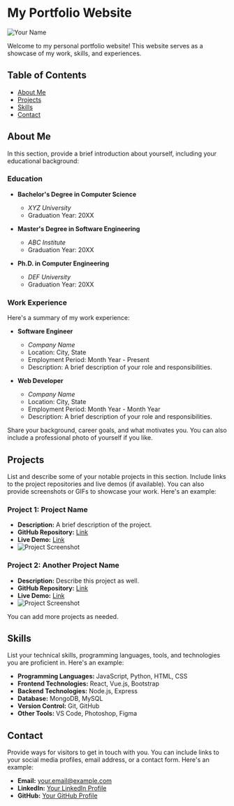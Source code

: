 # My Portfolio Website

![Your Name](./images/headshot.jpg)

Welcome to my personal portfolio website! This website serves as a showcase of my work, skills, and experiences. 

## Table of Contents

- [About Me](#about-me)
- [Projects](#projects)
- [Skills](#skills)
- [Contact](#contact)

## About Me

In this section, provide a brief introduction about yourself, including your educational background:

### Education

- **Bachelor's Degree in Computer Science**
  - *XYZ University*
  - Graduation Year: 20XX

- **Master's Degree in Software Engineering**
  - *ABC Institute*
  - Graduation Year: 20XX

- **Ph.D. in Computer Engineering**
  - *DEF University*
  - Graduation Year: 20XX

### Work Experience

Here's a summary of my work experience:

- **Software Engineer**
  - *Company Name*
  - Location: City, State
  - Employment Period: Month Year - Present
  - Description: A brief description of your role and responsibilities.

- **Web Developer**
  - *Company Name*
  - Location: City, State
  - Employment Period: Month Year - Month Year
  - Description: A brief description of your role and responsibilities.

Share your background, career goals, and what motivates you. You can also include a professional photo of yourself if you like.

## Projects

List and describe some of your notable projects in this section. Include links to the project repositories and live demos (if available). You can also provide screenshots or GIFs to showcase your work. Here's an example:

### Project 1: Project Name

- **Description:** A brief description of the project.
- **GitHub Repository:** [Link](https://github.com/your-username/project-name)
- **Live Demo:** [Link](https://your-username.github.io/project-name)
- ![Project Screenshot](./images/project1.png)

### Project 2: Another Project Name

- **Description:** Describe this project as well.
- **GitHub Repository:** [Link](https://github.com/your-username/another-project-name)
- **Live Demo:** [Link](https://your-username.github.io/another-project-name)
- ![Project Screenshot](./images/project2.png)

You can add more projects as needed.

## Skills

List your technical skills, programming languages, tools, and technologies you are proficient in. Here's an example:

- **Programming Languages:** JavaScript, Python, HTML, CSS
- **Frontend Technologies:** React, Vue.js, Bootstrap
- **Backend Technologies:** Node.js, Express
- **Database:** MongoDB, MySQL
- **Version Control:** Git, GitHub
- **Other Tools:** VS Code, Photoshop, Figma

## Contact

Provide ways for visitors to get in touch with you. You can include links to your social media profiles, email address, or a contact form. Here's an example:

- **Email:** your.email@example.com
- **LinkedIn:** [Your LinkedIn Profile](https://www.linkedin.com/in/your-username)
- **GitHub:** [Your GitHub Profile](https://github.com/your-username)

